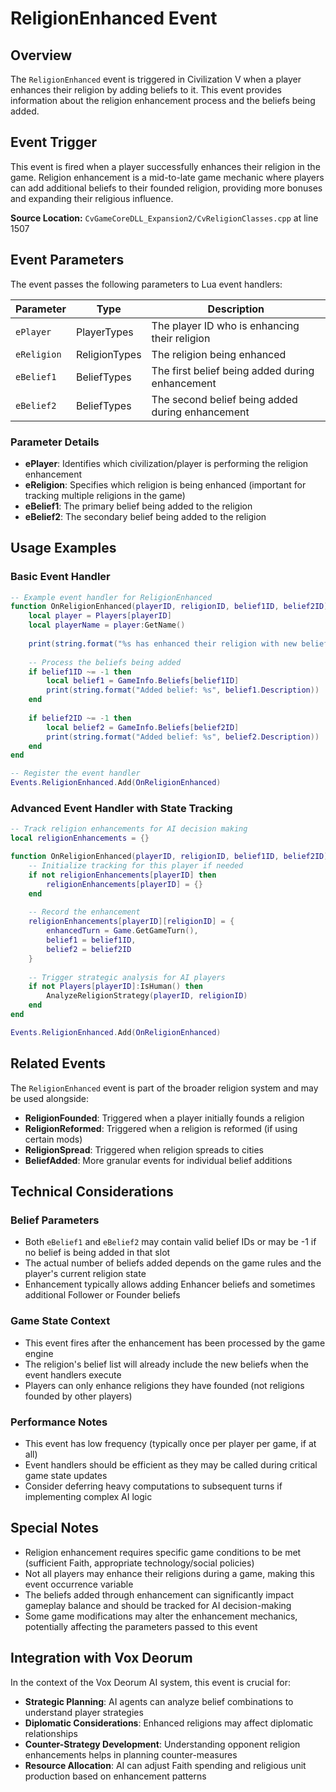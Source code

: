 # ReligionEnhanced Event

## Overview

The `ReligionEnhanced` event is triggered in Civilization V when a player enhances their religion by adding beliefs to it. This event provides information about the religion enhancement process and the beliefs being added.

## Event Trigger

This event is fired when a player successfully enhances their religion in the game. Religion enhancement is a mid-to-late game mechanic where players can add additional beliefs to their founded religion, providing more bonuses and expanding their religious influence.

**Source Location:** `CvGameCoreDLL_Expansion2/CvReligionClasses.cpp` at line 1507

## Event Parameters

The event passes the following parameters to Lua event handlers:

| Parameter | Type | Description |
|-----------|------|-------------|
| `ePlayer` | PlayerTypes | The player ID who is enhancing their religion |
| `eReligion` | ReligionTypes | The religion being enhanced |
| `eBelief1` | BeliefTypes | The first belief being added during enhancement |
| `eBelief2` | BeliefTypes | The second belief being added during enhancement |

### Parameter Details

- **ePlayer**: Identifies which civilization/player is performing the religion enhancement
- **eReligion**: Specifies which religion is being enhanced (important for tracking multiple religions in the game)
- **eBelief1**: The primary belief being added to the religion
- **eBelief2**: The secondary belief being added to the religion

## Usage Examples

### Basic Event Handler

```lua
-- Example event handler for ReligionEnhanced
function OnReligionEnhanced(playerID, religionID, belief1ID, belief2ID)
    local player = Players[playerID]
    local playerName = player:GetName()
    
    print(string.format("%s has enhanced their religion with new beliefs!", playerName))
    
    -- Process the beliefs being added
    if belief1ID ~= -1 then
        local belief1 = GameInfo.Beliefs[belief1ID]
        print(string.format("Added belief: %s", belief1.Description))
    end
    
    if belief2ID ~= -1 then
        local belief2 = GameInfo.Beliefs[belief2ID]
        print(string.format("Added belief: %s", belief2.Description))
    end
end

-- Register the event handler
Events.ReligionEnhanced.Add(OnReligionEnhanced)
```

### Advanced Event Handler with State Tracking

```lua
-- Track religion enhancements for AI decision making
local religionEnhancements = {}

function OnReligionEnhanced(playerID, religionID, belief1ID, belief2ID)
    -- Initialize tracking for this player if needed
    if not religionEnhancements[playerID] then
        religionEnhancements[playerID] = {}
    end
    
    -- Record the enhancement
    religionEnhancements[playerID][religionID] = {
        enhancedTurn = Game.GetGameTurn(),
        belief1 = belief1ID,
        belief2 = belief2ID
    }
    
    -- Trigger strategic analysis for AI players
    if not Players[playerID]:IsHuman() then
        AnalyzeReligionStrategy(playerID, religionID)
    end
end

Events.ReligionEnhanced.Add(OnReligionEnhanced)
```

## Related Events

The `ReligionEnhanced` event is part of the broader religion system and may be used alongside:

- **ReligionFounded**: Triggered when a player initially founds a religion
- **ReligionReformed**: Triggered when a religion is reformed (if using certain mods)
- **ReligionSpread**: Triggered when religion spreads to cities
- **BeliefAdded**: More granular events for individual belief additions

## Technical Considerations

### Belief Parameters

- Both `eBelief1` and `eBelief2` may contain valid belief IDs or may be -1 if no belief is being added in that slot
- The actual number of beliefs added depends on the game rules and the player's current religion state
- Enhancement typically allows adding Enhancer beliefs and sometimes additional Follower or Founder beliefs

### Game State Context

- This event fires after the enhancement has been processed by the game engine
- The religion's belief list will already include the new beliefs when the event handlers execute
- Players can only enhance religions they have founded (not religions founded by other players)

### Performance Notes

- This event has low frequency (typically once per player per game, if at all)
- Event handlers should be efficient as they may be called during critical game state updates
- Consider deferring heavy computations to subsequent turns if implementing complex AI logic

## Special Notes

- Religion enhancement requires specific game conditions to be met (sufficient Faith, appropriate technology/social policies)
- Not all players may enhance their religions during a game, making this event occurrence variable
- The beliefs added through enhancement can significantly impact gameplay balance and should be tracked for AI decision-making
- Some game modifications may alter the enhancement mechanics, potentially affecting the parameters passed to this event

## Integration with Vox Deorum

In the context of the Vox Deorum AI system, this event is crucial for:

- **Strategic Planning**: AI agents can analyze belief combinations to understand player strategies
- **Diplomatic Considerations**: Enhanced religions may affect diplomatic relationships
- **Counter-Strategy Development**: Understanding opponent religion enhancements helps in planning counter-measures
- **Resource Allocation**: AI can adjust Faith spending and religious unit production based on enhancement patterns